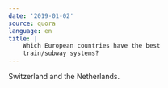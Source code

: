 ```yaml
---
date: '2019-01-02'
source: quora
language: en
title: |
    Which European countries have the best
    train/subway systems?
---
```


Switzerland and the Netherlands.
